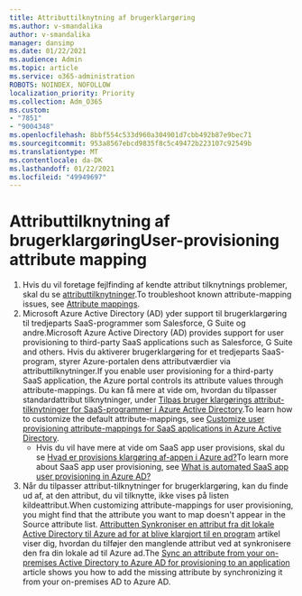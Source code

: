 ```yaml
---
title: Attributtilknytning af brugerklargøring
ms.author: v-smandalika
author: v-smandalika
manager: dansimp
ms.date: 01/22/2021
ms.audience: Admin
ms.topic: article
ms.service: o365-administration
ROBOTS: NOINDEX, NOFOLLOW
localization_priority: Priority
ms.collection: Adm_O365
ms.custom:
- "7851"
- "9004348"
ms.openlocfilehash: 8bbf554c533d960a304901d7cbb492b87e9bec71
ms.sourcegitcommit: 953a8567ebcd9835f8c5c49472b223107c92549b
ms.translationtype: MT
ms.contentlocale: da-DK
ms.lasthandoff: 01/22/2021
ms.locfileid: "49949697"
---
```

# <a name="user-provisioning-attribute-mapping"></a><span data-ttu-id="ae635-102">Attributtilknytning af brugerklargøring</span><span class="sxs-lookup"><span data-stu-id="ae635-102">User-provisioning attribute mapping</span></span>

1. <span data-ttu-id="ae635-103">Hvis du vil foretage fejlfinding af kendte attribut tilknytnings problemer, skal du se [attributtilknytninger](https://docs.microsoft.com/azure/active-directory/app-provisioning/known-issues#attribute-mappings).</span><span class="sxs-lookup"><span data-stu-id="ae635-103">To troubleshoot known attribute-mapping issues, see [Attribute mappings](https://docs.microsoft.com/azure/active-directory/app-provisioning/known-issues#attribute-mappings).</span></span> 
2. <span data-ttu-id="ae635-104">Microsoft Azure Active Directory (AD) yder support til brugerklargøring til tredjeparts SaaS-programmer som Salesforce, G Suite og andre.</span><span class="sxs-lookup"><span data-stu-id="ae635-104">Microsoft Azure Active Directory (AD) provides support for user provisioning to third-party SaaS applications such as Salesforce, G Suite and others.</span></span> <span data-ttu-id="ae635-105">Hvis du aktiverer brugerklargøring for et tredjeparts SaaS-program, styrer Azure-portalen dens attributværdier via attributtilknytninger.</span><span class="sxs-lookup"><span data-stu-id="ae635-105">If you enable user provisioning for a third-party SaaS application, the Azure portal controls its attribute values through attribute-mappings.</span></span> <span data-ttu-id="ae635-106">Du kan få mere at vide om, hvordan du tilpasser standardattribut tilknytninger, under [Tilpas bruger klargørings attribut-tilknytninger for SaaS-programmer i Azure Active Directory](https://docs.microsoft.com/azure/active-directory/app-provisioning/customize-application-attributes).</span><span class="sxs-lookup"><span data-stu-id="ae635-106">To learn how to customize the default attribute-mappings, see [Customize user provisioning attribute-mappings for SaaS applications in Azure Active Directory](https://docs.microsoft.com/azure/active-directory/app-provisioning/customize-application-attributes).</span></span>
    - <span data-ttu-id="ae635-107">Hvis du vil have mere at vide om SaaS app user provisions, skal du se [Hvad er provisions klargøring af-appen i Azure ad?](https://docs.microsoft.com/azure/active-directory/app-provisioning/user-provisioning)</span><span class="sxs-lookup"><span data-stu-id="ae635-107">To learn more about SaaS app user provisioning, see [What is automated SaaS app user provisioning in Azure AD?](https://docs.microsoft.com/azure/active-directory/app-provisioning/user-provisioning)</span></span> 
3. <span data-ttu-id="ae635-108">Når du tilpasser attribut-tilknytninger for brugerklargøring, kan du finde ud af, at den attribut, du vil tilknytte, ikke vises på listen kildeattribut.</span><span class="sxs-lookup"><span data-stu-id="ae635-108">When customizing attribute-mappings for user provisioning, you might find that the attribute you want to map doesn't appear in the Source attribute list.</span></span> <span data-ttu-id="ae635-109">[Attributten Synkroniser en attribut fra dit lokale Active Directory til Azure ad for at blive klargjort til en program](https://docs.microsoft.com/azure/active-directory/app-provisioning/user-provisioning-sync-attributes-for-mapping) artikel viser dig, hvordan du tilføjer den manglende attribut ved at synkronisere den fra din lokale ad til Azure ad.</span><span class="sxs-lookup"><span data-stu-id="ae635-109">The [Sync an attribute from your on-premises Active Directory to Azure AD for provisioning to an application](https://docs.microsoft.com/azure/active-directory/app-provisioning/user-provisioning-sync-attributes-for-mapping) article shows you how to add the missing attribute by synchronizing it from your on-premises AD to Azure AD.</span></span>
